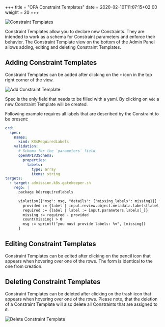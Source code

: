 +++
title = "OPA Constraint Templates"
date = 2020-02-10T11:07:15+02:00
weight = 20
+++

![Constraint Templates](/img/kubermatic/v2.17/ui/opa_admin_ct_overview.png?classes=shadow,border "Constraint Template View")

Constraint Templates allow you to declare new Constraints. They are intended to work as a schema for Constraint parameters and enforce their behavior.
The Constraint Template view on the bottom of the Admin Panel allows adding, editing and deleting Constraint Templates.

## Adding Constraint Templates
Constraint Templates can be added after clicking on the `+` icon in the top right corner of the view.

![Add Constraint Template](/img/kubermatic/v2.17/ui/opa_admin_add_ct.png?classes=shadow,border&height=200 "Constraint Template Add Dialog")

Spec is the only field that needs to be filled with a yaml. By clicking on `Add` a new Constraint Template will be created. 

Following example requires all labels that are described by the Constraint to be present:
```yaml
crd:
  spec:
    names:
      kind: K8sRequiredLabels
    validation:
      # Schema for the `parameters` field
      openAPIV3Schema:
        properties:
          labels:
            type: array
            items: string
targets:
  - target: admission.k8s.gatekeeper.sh
    rego: |
      package k8srequiredlabels

      violation[{"msg": msg, "details": {"missing_labels": missing}}] {
        provided := {label | input.review.object.metadata.labels[label]}
        required := {label | label := input.parameters.labels[_]}
        missing := required - provided
        count(missing) > 0
        msg := sprintf("you must provide labels: %v", [missing])
      }
```

## Editing Constraint Templates
Constraint Templates can be edited after clicking on the pencil icon that appears when hovering over one of the rows. The form is identical to the one from creation.

## Deleting Constraint Templates
Constraint Templates can be deleted after clicking on the trash icon that appears when hovering over one of the rows. Please note, that the deletion of a Constraint Template will also delete all Constraints that are assigned to it.

![Delete Constraint Template](/img/kubermatic/v2.17/ui/opa_admin_delete_ct.png?classes=shadow,border&height=200 "Constraint Template Delete Dialog")
